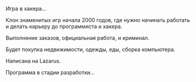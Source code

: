 Игра в хакера...

Клон знаменитых игр начала 2000 годов, где нужно начинать работать и делать карьеру до программиста и хакера.

Выполнение заказов, официальная работа, и криминал.

Будет покупка недвижимости, одежды, еды, сборка компьютера.

Написана на Lazarus.

Программа в стадии разработки...
